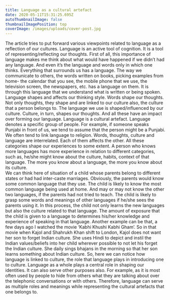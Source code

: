 ```yaml
---
title: Language as a cultural artefact
date: 2020-05-11T15:31:25.695Z
autoThumbnailImage: false
thumbnailImagePosition: top
coverImage: /images/uploads/cover-post.jpg
---
```

The article tries to put forward various viewpoints related to language as a reflection of our cultures. Language is an active tool of cognition. It is a tool of representing/reflecting our thoughts. First of all, this importance of language makes me think about what would have happened if we didn’t had any language. And even it’s the language and words only in which one thinks. Everything that surrounds us has a language. The way we communicate to others, the words written on books, picking examples from home- the calendar that you see, the mobile phone that we use, the television screen, the newspapers, etc. has a language on them. It is through this language that we understand what is written or being spoken. Language shapes and affects our thinking style. Words shape our thoughts. Not only thoughts, they shape and are linked to our culture also, the culture that a person belongs to. The language we use is shaped/influenced by our culture. Culture, in turn, shapes our thoughts. And all these have an impact over forming our language. Language is a cultural artefact. Language denotes a specific group of people. For example, if someone speaks Punjabi in front of us, we tend to assume that the person might be a Punjabi. We often tend to link language to religion. 
Words, thoughts, culture and language are interrelated. Each of them affects the other. All these categories shape our experiences to some extent. A person who knows more languages has more experience in relation to different categories, such as, he/she might know about the culture, habits, context of that language. The more you know about a language, the more you know about its culture.\
We can think here of situation of a child whose parents belong to different states or had had inter-caste marriages. Obviously, the parents would know some common language that they use. The child is likely to know the most common language being used at home. And may or may not know the other two languages, if the parents had not tried to teach. The child is likely to grasp some words and meanings of other languages if he/she sees the parents using it. In this process, the child not only learns the new languages but also the culture related to that language. The amount of exposure that the child is given to a language to determines his/her knowledge and experience of speaking in that language.  Another example can be that, a few days ago I watched the movie ‘Kabhi Khushi Kabhi Gham’. So in that movie when Kajol and Shahrukh Khan shift to London, Kajol does not want her son to forget Indian culture. She uses Hindi to depict and instil the Indian values/beliefs into her child wherever possible to not let his forget the Indian culture. She daily sings bhajans in the morning so that her son learns something about Indian culture. So, here we can notice how language is linked to culture, the role that language plays in introducing one to culture. Language as a whole plays a central role in shaping our identities. It can also serve other purposes also. For example, as it is most often used by people to hide from others what they are talking about over the telephonic conversations or with others.  Therefore, language can serve as multiple roles and meanings while representing the cultural artefacts that one belongs to.